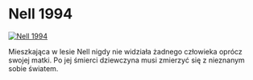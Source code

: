 Nell 1994 
=============
[![Nell 1994 ](http://vidos.pl/images/player.gif)](http://vidos.pl/nell-1994)

 Mieszkająca w lesie Nell nigdy nie widziała żadnego człowieka oprócz swojej matki. Po jej śmierci dziewczyna musi zmierzyć się z nieznanym sobie światem.
